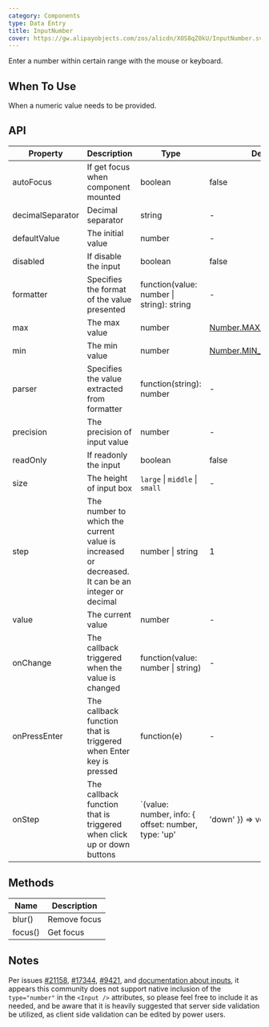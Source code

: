 ```yaml
---
category: Components
type: Data Entry
title: InputNumber
cover: https://gw.alipayobjects.com/zos/alicdn/XOS8qZ0kU/InputNumber.svg
---
```


Enter a number within certain range with the mouse or keyboard.

## When To Use

When a numeric value needs to be provided.

## API

| Property | Description | Type | Default | Version |  |
| --- | --- | --- | --- | --- | --- |
| autoFocus | If get focus when component mounted | boolean | false | - |  |
| decimalSeparator | Decimal separator | string | - | - |  |
| defaultValue | The initial value | number | - | - |  |
| disabled | If disable the input | boolean | false | - |  |
| formatter | Specifies the format of the value presented | function(value: number \| string): string | - | - |  |
| max | The max value | number | [Number.MAX_SAFE_INTEGER](https://developer.mozilla.org/en-US/docs/Web/JavaScript/Reference/Global_Objects/Number/MAX_SAFE_INTEGER) | - |  |
| min | The min value | number | [Number.MIN_SAFE_INTEGER](https://developer.mozilla.org/en-US/docs/Web/JavaScript/Reference/Global_Objects/Number/MIN_SAFE_INTEGER) | - |  |
| parser | Specifies the value extracted from formatter | function(string): number | - | - |  |
| precision | The precision of input value | number | - | - |  |
| readOnly | If readonly the input | boolean | false | - |  |
| size | The height of input box | `large` \| `middle` \| `small` | - | - |  |
| step | The number to which the current value is increased or decreased. It can be an integer or decimal | number \| string | 1 | - |  |
| value | The current value | number | - | - |  |
| onChange | The callback triggered when the value is changed | function(value: number \| string) | - | - |  |
| onPressEnter | The callback function that is triggered when Enter key is pressed | function(e) | - | - |  |
| onStep | The callback function that is triggered when click up or down buttons | \`(value: number, info: { offset: number, type: 'up' | 'down' }) => void\` | - | 4.7.0 |

## Methods

| Name | Description |
| --- | --- |
| blur() | Remove focus |
| focus() | Get focus |

## Notes

Per issues [#21158](https://github.com/ant-design/ant-design/issues/21158), [#17344](https://github.com/ant-design/ant-design/issues/17344), [#9421](https://github.com/ant-design/ant-design/issues/9421), and [documentation about inputs](https://developer.mozilla.org/en-US/docs/Web/HTML/Element/input/number#Using_number_inputs), it appears this community does not support native inclusion of the `type="number"` in the `<Input />` attributes, so please feel free to include it as needed, and be aware that it is heavily suggested that server side validation be utilized, as client side validation can be edited by power users.
